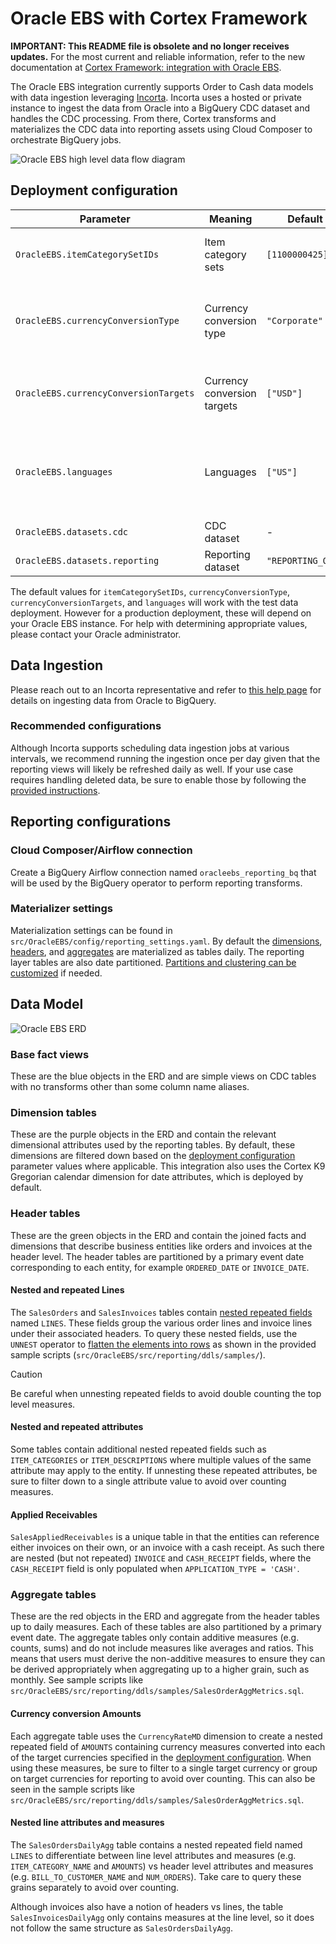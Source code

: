 # Oracle EBS with Cortex Framework

**IMPORTANT: This README file is obsolete and no longer receives updates.** For the most current and reliable information, refer to the new documentation at [Cortex Framework: integration with Oracle EBS](https://cloud.google.com/cortex/docs/operational-oracle-ebs).

The Oracle EBS integration currently supports Order to Cash data models with data
ingestion leveraging [Incorta](https://www.incorta.com/). Incorta uses a hosted
or private instance to ingest the data from Oracle into a BigQuery CDC dataset
and handles the CDC processing. From there, Cortex transforms and materializes
the CDC data into reporting assets using Cloud Composer to orchestrate BigQuery
jobs.

![Oracle EBS high level data flow diagram](../../images/deprecated/oracle_ebs_high_lvl.png)

## Deployment configuration

| Parameter | Meaning | Default Value | Description | Matching Oracle source field |
| --------- | ------- | ------------- | ----------- | ---------------------------- |
| `OracleEBS.itemCategorySetIDs` | Item category sets | `[1100000425]` | List of sets to use for categorizing items. | `MTL_ITEM_CATEGORIES.CATEGORY_SET_ID` |
| `OracleEBS.currencyConversionType` | Currency conversion type | `"Corporate"` | Type of currency conversion to use in aggregate tables. | `GL_DAILY_RATES.CONVERSION_TYPE` |
| `OracleEBS.currencyConversionTargets` | Currency conversion targets | `["USD"]` | List of target currencies to include in aggregate tables. | `GL_DAILY_RATES.TO_CURRENCY` |
| `OracleEBS.languages` | Languages | `["US"]` | List of languages to present translations of fields like item descriptions. | `FND_LANGUAGES.LANGUAGE_CODE` |
| `OracleEBS.datasets.cdc` | CDC dataset | - | CDC dataset. | - |
| `OracleEBS.datasets.reporting` | Reporting dataset | `"REPORTING_OracleEBS"` | Reporting dataset. | - |

The default values for `itemCategorySetIDs`, `currencyConversionType`,
`currencyConversionTargets`, and `languages` will work with the test data deployment.
However for a production deployment, these will depend on your Oracle EBS instance.
For help with determining appropriate values, please contact your Oracle administrator.

## Data Ingestion

Please reach out to an Incorta representative and refer to
[this help page](https://docs.incorta.com/latest/blueprints-oracle-ebs-google-cortex-setup-guide)
for details on ingesting data from Oracle to BigQuery.

### Recommended configurations

Although Incorta supports scheduling data ingestion jobs at various intervals, we
recommend running the ingestion once per day given that the reporting views will
likely be refreshed daily as well. If your use case requires handling deleted data,
be sure to enable those by following the
[provided instructions](https://docs.incortaops.com/latest/blueprints-oracle-ebs-google-cortex#handling-source-deletes).

## Reporting configurations

### Cloud Composer/Airflow connection

Create a BigQuery Airflow connection named `oracleebs_reporting_bq` that will be used
by the BigQuery operator to perform reporting transforms.

### Materializer settings

Materialization settings can be found in `src/OracleEBS/config/reporting_settings.yaml`.
By default the [dimensions](#dimension-tables), [headers](#header-tables), and
[aggregates](#aggregate-tables) are materialized as tables daily.
The reporting layer tables are also date partitioned.
[Partitions and clustering can be customized](https://github.com/GoogleCloudPlatform/cortex-data-foundation/blob/main/README.md#table-partition-and-cluster-settings)
if needed.

## Data Model

![Oracle EBS ERD](../../images/erd_oracle_ebs.png)

### Base fact views

These are the blue objects in the ERD and are simple views on CDC tables with
no transforms other than some column name aliases.

### Dimension tables

These are the purple objects in the ERD and contain the relevant dimensional attributes
used by the reporting tables. By default, these dimensions are filtered down based on
the [deployment configuration](#deployment-configuration) parameter values where
applicable. This integration also uses the Cortex K9 Gregorian calendar dimension for
date attributes, which is deployed by default.

### Header tables

These are the green objects in the ERD and contain the joined facts and dimensions that
describe business entities like orders and invoices at the header level. The header tables
are partitioned by a primary event date corresponding to each entity, for example
`ORDERED_DATE` or `INVOICE_DATE`.

#### Nested and repeated Lines

The `SalesOrders` and `SalesInvoices` tables contain
[nested repeated fields](https://cloud.google.com/bigquery/docs/best-practices-performance-nested)
named `LINES`. These fields group the various order lines and invoice lines
under their associated headers. To query these nested fields, use the `UNNEST` operator to
[flatten the elements into rows](https://cloud.google.com/bigquery/docs/arrays) as shown in
the provided sample scripts (`src/OracleEBS/src/reporting/ddls/samples/`).

> [!CAUTION]
> Be careful when unnesting repeated fields to avoid double counting the top level measures.

#### Nested and repeated attributes

Some tables contain additional nested repeated fields such as `ITEM_CATEGORIES` or
`ITEM_DESCRIPTIONS` where multiple values of the same attribute may apply to the entity.
If unnesting these repeated attributes, be sure to filter down to a single attribute value
to avoid over counting measures.

#### Applied Receivables

`SalesAppliedReceivables` is a unique table in that the entities can reference either invoices
on their own, or an invoice with a cash receipt. As such there are nested (but not repeated)
`INVOICE` and `CASH_RECEIPT` fields, where the `CASH_RECEIPT` field is only populated when
`APPLICATION_TYPE = 'CASH'`.

### Aggregate tables

These are the red objects in the ERD and aggregate from the header tables up to daily measures.
Each of these tables are also partitioned by a primary event date. The aggregate tables only
contain additive measures (e.g. counts, sums) and do not include measures like averages and
ratios. This means that users must derive the non-additive measures to ensure they can be
derived appropriately when aggregating up to a higher grain, such as monthly. See sample
scripts like `src/OracleEBS/src/reporting/ddls/samples/SalesOrderAggMetrics.sql`.

#### Currency conversion Amounts

Each aggregate table uses the `CurrencyRateMD` dimension to create a nested repeated field of
`AMOUNTS` containing currency measures converted into each of the target currencies specified
in the [deployment configuration](#deployment-configuration). When using these measures, be sure
to filter to a single target currency or group on target currencies for reporting to avoid over
counting. This can also be seen in the sample scripts like `src/OracleEBS/src/reporting/ddls/samples/SalesOrderAggMetrics.sql`.

#### Nested line attributes and measures

The `SalesOrdersDailyAgg` table contains a nested repeated field named `LINES` to differentiate
between line level attributes and measures (e.g. `ITEM_CATEGORY_NAME` and `AMOUNTS`) vs header
level attributes and measures (e.g. `BILL_TO_CUSTOMER_NAME` and `NUM_ORDERS`). Take care to
query these grains separately to avoid over counting.

Although invoices also have a notion of headers vs lines, the table `SalesInvoicesDailyAgg`
only contains measures at the line level, so it does not follow the same structure as
`SalesOrdersDailyAgg`.
